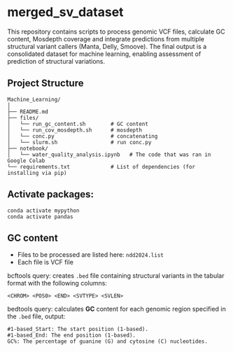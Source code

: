 # merged_sv_dataset
This repository contains scripts to process genomic VCF files, calculate GC content, Mosdepth coverage and integrate predictions from multiple structural variant callers (Manta, Delly, Smoove). The final output is a consolidated dataset for machine learning, enabling assessment of prediction of structural variations.

## Project Structure

```
Machine_Learning/
│
├── README.md                    
├── files/                        
│   └── run_gc_content.sh        # GC content
│   └── run_cov_mosdepth.sh      # mosdepth
│   └── conc.py                  # concatenating 
│   └── slurm.sh                 # run conc.py
├── notebook/                   
│   └── water_quality_analysis.ipynb   # The code that was ran in Google Colab
└── requirements.txt             # List of dependencies (for installing via pip)
```
## Activate packages:
```
conda activate mypython
conda activate pandas
```

## GC content
- Files to be processed are listed here: `ndd2024.list`
- Each file is VCF file

bcftools query: creates `.bed` file containing structural variants in the tabular format with the following columns:
```
<CHROM> <POS0> <END> <SVTYPE> <SVLEN>
```

bedtools query: calculates **GC** content for each genomic region specified in the `.bed` file, output:
```
#1-based_Start: The start position (1-based).
#1-based_End: The end position (1-based).
GC%: The percentage of guanine (G) and cytosine (C) nucleotides.
```






